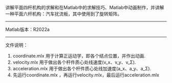 讲解平面四杆机构的求解和在Matlab中的求解技巧、Matlab中动画制作，并讲解一种平面六杆机构：汽车扰流板，其中使用到了旋转矩阵。

---

Matlab版本：R2022a

***

文件说明：

1. coordinate.mlx 
用于计算正运动学，即各个结点位置，并作出动画.
2. velocity.mlx
用于做出各个杆件质心处线速度(v_x、v_y、v_Σ).
3. acceleration.mlx
用于做出各个杆件质心处线加速度(a_x、a_y、a_Σ).
4. 先运行coordinate.mlx ，再运行velocity.mlx，最后运行acceleration.mlx
